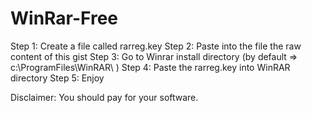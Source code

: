 # WinRar-Free

Step 1: Create a file called rarreg.key
Step 2: Paste into the file the raw content of this gist
Step 3: Go to Winrar install directory (by default => c:\ProgramFiles\WinRAR\ )
Step 4: Paste the rarreg.key into WinRAR directory
Step 5: Enjoy

Disclaimer: You should pay for your software.
